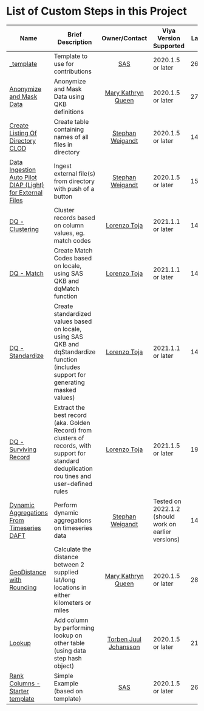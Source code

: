 # List of Custom Steps in this Project

| Name | Brief Description | Owner/Contact | Viya Version Supported | Last Update |
| --- | --- | :-: | --- | ---|
| [_template](./_template/README.md) | Template to use for contributions | [SAS](https://github.com/sassoftware) | 2020.1.5 or later | 26AUG2022 |
| [Anonymize and Mask Data](./Anonymize%20and%20Mask%20Data/README.md) | Anonymize and Mask Data using QKB definitions | [Mary Kathryn Queen](https://github.com/maquee-sas) | 2020.1.5 or later | 27SEP2022 |
| [Create Listing Of Directory CLOD](./Create%20Listing%20of%20Directory%20CLOD/README.md) | Create table containing names of all files in directory | [Stephan Weigandt](https://github.com/stephanweigandt) | 2020.1.5 or later | 14SEP2022 |
| [Data Ingestion Auto Pilot DIAP (Light) for External Files](./Data%20Ingestion%20Auto%20Pilot%20DIAP%20Light%20for%20External%20Files/README.md) | Ingest external file(s) from directory with push of a button | [Stephan Weigandt](https://github.com/stephanweigandt) | 2020.1.5 or later | 15SEP2022 |
| [DQ - Clustering](./DQClustering/README.md) | Cluster records based on column values, eg. match codes  | [Lorenzo Toja](https://github.com/lorenzotoja) | 2021.1.1 or later | 14SEP2022 |
| [DQ - Match](./DQMatch/README.md) | Create Match Codes based on locale, using SAS QKB and dqMatch function | [Lorenzo Toja](https://github.com/lorenzotoja) | 2021.1.1 or later | 14SEP2022 |
| [DQ - Standardize](./DQStandardize/README.md) | Create standardized values based on locale, using SAS QKB and dqStandardize function (includes support for generating masked values) | [Lorenzo Toja](https://github.com/lorenzotoja) | 2021.1.1 or later | 14SEP2022 |
| [DQ - Surviving Record](./DQSurviving/README.md) | Extract the best record (aka. Golden Record) from clusters of records, with support for standard deduplication rou tines and user-defined rules | [Lorenzo Toja](https://github.com/lorenzotoja) | 2021.1.5 or later | 19MAY2022 |
| [Dynamic Aggregations From Timeseries DAFT](./Dynamic%20Aggregations%20From%20Timeseries%20DAFT/README.md) | Perform dynamic aggregations on timeseries data | [Stephan Weigandt](https://github.com/stephanweigandt) | Tested on 2022.1.2 (should work on earlier versions) | 14SEP2022 |
| [GeoDistance with Rounding](./GeoDistance%20with%20Rounding/README.md) | Calculate the distance between 2 supplied lat/long locations in either kilometers or miles | [Mary Kathryn Queen](https://github.com/maquee-sas) | 2020.1.5 or later | 28SEP2022 |
| [Lookup](./Lookup/README.md) | Add column by performing lookup on other table (using data step hash object) | [Torben Juul Johansson](https://github.com/torbenjuul) | 2020.1.5 or later | 21SEP2022 |
| [Rank Columns - Starter template](./Rank%20Columns%20-%20Starter%20template/README.md) | Simple Example (based on template) | [SAS](https://github.com/sassoftware) | 2020.1.5 or later | 26AUG2022 |
